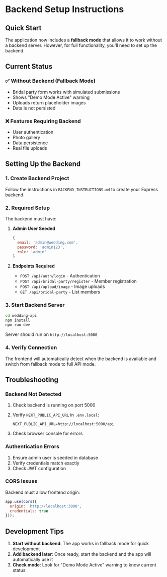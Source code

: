 # Backend Setup Instructions

## Quick Start

The application now includes a **fallback mode** that allows it to work without a backend server. However, for full functionality, you'll need to set up the backend.

## Current Status

### ✅ Without Backend (Fallback Mode)
- Bridal party form works with simulated submissions
- Shows "Demo Mode Active" warning
- Uploads return placeholder images
- Data is not persisted

### ❌ Features Requiring Backend
- User authentication
- Photo gallery
- Data persistence
- Real file uploads

## Setting Up the Backend

### 1. Create Backend Project

Follow the instructions in `BACKEND_INSTRUCTIONS.md` to create your Express backend.

### 2. Required Setup

The backend must have:

1. **Admin User Seeded**
   ```javascript
   {
     email: 'admin@wedding.com',
     password: 'admin123',
     role: 'admin'
   }
   ```

2. **Endpoints Required**
   - `POST /api/auth/login` - Authentication
   - `POST /api/bridal-party/register` - Member registration
   - `POST /api/upload/image` - Image uploads
   - `GET /api/bridal-party` - List members

### 3. Start Backend Server

```bash
cd wedding-api
npm install
npm run dev
```

Server should run on `http://localhost:5000`

### 4. Verify Connection

The frontend will automatically detect when the backend is available and switch from fallback mode to full API mode.

## Troubleshooting

### Backend Not Detected

1. Check backend is running on port 5000
2. Verify `NEXT_PUBLIC_API_URL` in `.env.local`:
   ```
   NEXT_PUBLIC_API_URL=http://localhost:5000/api
   ```

3. Check browser console for errors

### Authentication Errors

1. Ensure admin user is seeded in database
2. Verify credentials match exactly
3. Check JWT configuration

### CORS Issues

Backend must allow frontend origin:
```javascript
app.use(cors({
  origin: 'http://localhost:3000',
  credentials: true
}));
```

## Development Tips

1. **Start without backend**: The app works in fallback mode for quick development
2. **Add backend later**: Once ready, start the backend and the app will automatically use it
3. **Check mode**: Look for "Demo Mode Active" warning to know current status